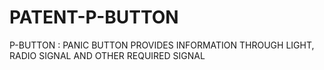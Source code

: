 # PATENT-P-BUTTON
P-BUTTON : PANIC BUTTON PROVIDES INFORMATION THROUGH LIGHT, RADIO SIGNAL AND OTHER REQUIRED SIGNAL
